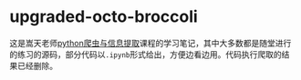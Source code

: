 # upgraded-octo-broccoli
这是嵩天老师[python爬虫与信息提取](https://www.icourse163.org/course/0809BIT021A-1001870001?outVendor=zw_mooc_pclszykctj_#/info)课程的学习笔记，其中大多数都是随堂进行的练习的源码，部分代码以`.ipynb`形式给出，方便边看边用。代码执行爬取的结果已经删除。